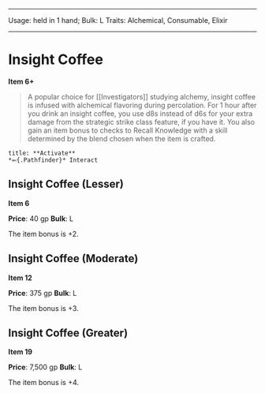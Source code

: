 
---
Usage: held in 1 hand;
Bulk: L
Traits: Alchemical, Consumable, Elixir

---

# Insight Coffee

**Item 6+**

> A popular choice for [[Investigators]] studying alchemy, insight coffee is infused with alchemical flavoring during percolation. For 1 hour after you drink an insight coffee, you use d8s instead of d6s for your extra damage from the strategic strike class feature, if you have it. You also gain an item bonus to checks to Recall Knowledge with a skill determined by the blend chosen when the item is crafted.

```ad-embed-ability
title: **Activate**
*⬻{.Pathfinder}* Interact 
```

## Insight Coffee (Lesser)

**Item 6**

**Price**: 40 gp
**Bulk**: L

The item bonus is +2.

## Insight Coffee (Moderate)

**Item 12**

**Price**: 375 gp
**Bulk**: L

The item bonus is +3.

## Insight Coffee (Greater)

**Item 19**

**Price**: 7,500 gp
**Bulk**: L

The item bonus is +4.
